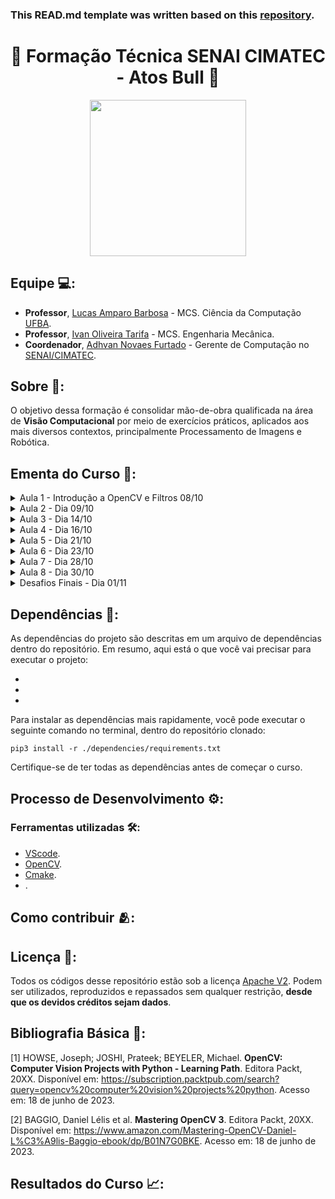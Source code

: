 
### This READ.md template was written based on this [repository](https://github.com/FernandoSchett/github_readme_template).

<h1 align="center">🌠 Formação Técnica SENAI CIMATEC - Atos Bull 🌠</h1>

<div align="center">
	<a href="link_for_webite">
	<img height = "250em" src = "https://github.com/FernandoSchett/github_readme_template/assets/80331486/1f037927-76de-43a3-89b0-41a488d3a33c" />
    </a>
</div>

## Equipe 💻:

- **Professor**, [Lucas Amparo Barbosa](https://lucasamparo.github.io) - MCS. Ciência da Computação [UFBA](https://www.ufba.br/).
- **Professor**, [Ivan Oliveira Tarifa](http://lattes.cnpq.br/9965035625458999) - MCS. Engenharia Mecânica.
- **Coordenador**, [Adhvan Novaes Furtado](http://lattes.cnpq.br/2180231474465012) - Gerente de Computação no [SENAI/CIMATEC](https://www.senaicimatec.com.br/).

## Sobre 🤔:

O objetivo dessa formação é consolidar mão-de-obra qualificada na área de **Visão Computacional** por meio de exercícios práticos, aplicados aos mais diversos contextos, principalmente Processamento de Imagens e Robótica.

## Ementa do Curso 🏫:

<details>
<summary>Aula 1 - Introdução a OpenCV e Filtros 08/10</summary>
	<ul>
		<li>Conteúdo</li>
		<ul>
			<li>Compilação do Opencv</li>
			<li>Manipulando Arquivos e Câmeras</li>
			<li>Filtrando Imagens</li>
		</ul>
		<li><a href="https://github.com/lucasamparo/curso_visao_cimatec/tree/master/aula_2/src">Códigos</a></li>
		<li><a href="https://github.com/lucasamparo/curso_visao_cimatec/blob/master/aula_1/Aula%201%20-%20Introdu%C3%A7%C3%A3o%20Opencv%20e%20filtros.pdf">Slides</a></li>
	</ul>
</details>
<details>
<summary>Aula 2 - Dia 09/10</summary>
	<ul>
		<li>Conteúdo</li>
		<ul>
			<li>Filtros Avançados</li>
			<li>Detecção de Bordas</li>
			<li>Contornos</li>
			<li>Segmentação</li>
		</ul>
		<li><a href="https://github.com/lucasamparo/curso_visao_cimatec/tree/master/aula_2/src">Códigos</a></li>
		<li><a href="https://github.com/lucasamparo/curso_visao_cimatec/blob/master/aula_2/Aula%202%20-%20Bordas%2C%20Filtros%20Avan%C3%A7ados%20e%20Segmenta%C3%A7%C3%A3o..pdf">Slides</a></li>
	</ul>
</details>
<details>
<summary>Aula 3 - Dia 14/10</summary>
  <ul>
    <li>Conteúdo</li>
    <ul>
      <li>Keypoints</li>
      <li>Keypoint Matching</li>
      <li>Stitching</li>
    </ul>
    <li><a href="https://github.com/lucasamparo/curso_visao_cimatec/tree/master/aula_3/src">Códigos</a></li>
    <li><a href="https://github.com/lucasamparo/curso_visao_cimatec/blob/master/aula_3/aula_3.pdf">Slides</a></li>
  </ul>
</details>
<details>
<summary>Aula 4 - Dia 16/10</summary>
  <ul>
    <li>Conteúdo</li>
    <ul>
      <li>Haar Cascade</li>
      <li>Tracking de Faces</li>
      <li>Tracking de outras partes do corpo</li>
    </ul>
    <li><a href="https://github.com/lucasamparo/curso_visao_cimatec/tree/master/aula_4/src">Códigos</a></li>
    <li><a href="https://github.com/lucasamparo/curso_visao_cimatec/blob/master/aula_4/aula_4.pdf">Slides</a></li>
  </ul>
</details>
<details>
<summary>Aula 5 - Dia 21/10</summary>
  <ul>
    <li>Conteúdo</li>
    <ul>
      <li>O espaço R3</li>
      <li>Representações de Profundidade</li>
      <li>Transformações em R3</li>
      <li>Mapa de Disparidade</li>
      <li>Projeção e Deprojeção de nuvens de ponto</li>
    </ul>
    <li><a href="https://github.com/lucasamparo/curso_visao_cimatec/tree/master/aula_5/src">Códigos</a></li>
    <li><a href="https://github.com/lucasamparo/curso_visao_cimatec/blob/master/aula_5/aula_5.pdf">Slides</a></li>
  </ul>
</details>
<details>
<summary>Aula 6 - Dia 23/10</summary>
  <ul>
    <li>Conteúdo</li>
    <ul>
      <li>Objeto 3D</li>
      <li>Sensores</li>
      <li>Shape from Motion</li>
      <li>ICP</li>
      <li>Registration</li>
    </ul>
    <li><a href="https://github.com/lucasamparo/curso_visao_cimatec/blob/master/aula_6/aula_6.pdf">Slides</a></li>
  </ul>
</details>
<details>
<summary>Aula 7 - Dia 28/10</summary>
  <ul>
    <li>Conteúdo</li>
    <ul>
      <li>Saliência Visual</li>
      <li>Mean Shift</li>
      <li>Padrões Visuais</li>
      <li>Support Vector Machine</li>
      <li>Introdução a Machine Learning</li>
    </ul>
    <li><a href="https://github.com/lucasamparo/curso_visao_cimatec/blob/master/aula_7/aula_7.pdf">Slides</a></li>
  </ul>
</details>
<details>
<summary>Aula 8 - Dia 30/10</summary>
  <ul>
    <li>Conteúdo</li>
    <ul>
      <li>Reconhecimento em Geral</li>
      <li>Reconhecimento Facial</li>
      <li>Reconhecimento de Emoções</li>
    </ul>
    <li><a href="https://github.com/lucasamparo/curso_visao_cimatec/blob/master/aula_8/aula_8.pdf">Slides</a></li>
  </ul>
</details>
<details>
<summary>Desafios Finais - Dia 01/11</summary>
  <ul>
    <li>Conteúdo</li>
    <ul>
      <li>Puzzle</li>
      <li>Oil in Canvas</li>
      <li>Pencil Sketch</li>
      <li>Cubic Mosaic</li>
    </ul>
    <li><a href="https://github.com/lucasamparo/curso_visao_cimatec/tree/master/dasafios">Código</a></li>
  </ul>
</details>

## Dependências 🚚:

As dependências do projeto são descritas em um arquivo de dependências dentro do repositório. Em resumo, aqui está o que você vai precisar para executar o projeto:

-
-
-

Para instalar as dependências mais rapidamente, você pode executar o seguinte comando no terminal, dentro do repositório clonado:

    pip3 install -r ./dependencies/requirements.txt

Certifique-se de ter todas as dependências antes de começar o curso.

## Processo de Desenvolvimento ⚙️:

### Ferramentas utilizadas 🛠️:

- [VScode](https://code.visualstudio.com/).
- [OpenCV](https://opencv.org/).
- [Cmake](https://cmake.org/).
- []().

## Como contribuir 🫂:


## Licença 📜:

Todos os códigos desse repositório estão sob a licença [Apache V2](https://choosealicense.com/licenses/apache-2.0/). Podem ser utilizados, reproduzidos e repassados sem qualquer restrição, **desde que os devidos créditos sejam dados**.

## Bibliografia Básica 📙:

[1] HOWSE, Joseph; JOSHI, Prateek; BEYELER, Michael. **OpenCV: Computer Vision Projects with Python - Learning Path**. Editora Packt, 20XX. Disponível em: <https://subscription.packtpub.com/search?query=opencv%20computer%20vision%20projects%20python>. Acesso em: 18 de junho de 2023.

[2] BAGGIO, Daniel Lélis et al. **Mastering OpenCV 3**. Editora Packt, 20XX. Disponível em: <https://www.amazon.com/Mastering-OpenCV-Daniel-L%C3%A9lis-Baggio-ebook/dp/B01N7G0BKE>. Acesso em: 18 de junho de 2023.

## Resultados do Curso 📈:


